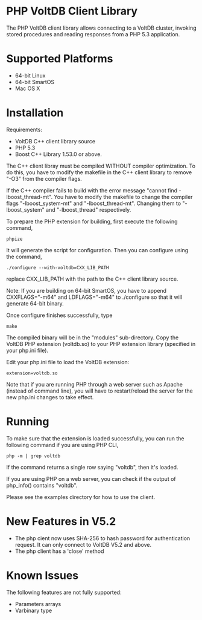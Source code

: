 PHP VoltDB Client Library
=========================

The PHP VoltDB client library allows connecting to a VoltDB cluster, invoking
stored procedures and reading responses from a PHP 5.3 application.

# Supported Platforms

* 64-bit Linux
* 64-bit SmartOS
* Mac OS X

# Installation

Requirements:
  * VoltDB C++ client library source
  * PHP 5.3
  * Boost C++ Library 1.53.0 or above.

The C++ client libray must be compiled WITHOUT compiler optimization. To do
this, you have to modify the makefile in the C++ client library to remove "-O3"
from the compiler flags.

If the C++ compiler fails to build with the error message "cannot find -lboost_thread-mt".
You have to modify the makefile to change the compiler flags "-lboost_system-mt" and
"-lboost_thread-mt". Changing them to "-lboost_system" and "-lboost_thread" respectively.

To prepare the PHP extension for building, first execute the following command,

    phpize

It will generate the script for configuration. Then you can configure using the
command,

    ./configure --with-voltdb=CXX_LIB_PATH

replace CXX_LIB_PATH with the path to the C++ client library source.

Note: If you are building on 64-bit SmartOS, you have to append CXXFLAGS="-m64"
and LDFLAGS="-m64" to ./configure so that it will generate 64-bit binary.

Once configure finishes successfully, type

    make

The compiled binary will be in the "modules" sub-directory. Copy the VoltDB PHP
extension (voltdb.so) to your PHP extension library (specified in your php.ini
file).

Edit your php.ini file to load the VoltDB extension:

    extension=voltdb.so

Note that if you are running PHP through a web server such as Apache
(instead of command line), you will have to restart/reload the server
for the new php.ini changes to take effect.

# Running

To make sure that the extension is loaded successfully, you can run the
following command if you are using PHP CLI,

    php -m | grep voltdb

If the command returns a single row saying "voltdb", then it's
loaded.

If you are using PHP on a web server, you can check if the output of php_info()
contains "voltdb".

Please see the examples directory for how to use the client.

New Features in V5.2
==================

* The php cient now uses SHA-256 to hash password for authentication request. It can only
connect to VoltDB V5.2 and above.
* The php client has a 'close' method

# Known Issues

The following  features are not fully supported:

* Parameters arrays
* Varbinary type
